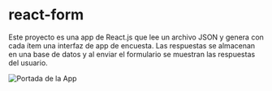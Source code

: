 # react-form
Este proyecto es una app de React.js que lee un archivo JSON y genera con cada ítem una interfaz de app de encuesta.
Las respuestas se almacenan en una base de datos y al enviar el formulario se muestran las respuestas del usuario.

![Portada de la App](file:///home/naty/Im%C3%A1genes/Capturas%20de%20pantalla/Captura%20desde%202023-01-10%2009-26-41.png)
